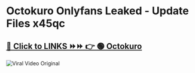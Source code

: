 
 # Octokuro Onlyfans Leaked - Update Files x45qc

## <h2><a href="https://clipsfans.com/Octokuro&ref=git">🔗 Click to LINKS ⏩⏩ 👉 🟢 Octokuro </a></h2>

<a href="https://clipsfans.com/Octokuro&ref=git" rel="nofollow" data-target="animated-image.originalLink"><img src="https://i.ibb.co.com/xMMVF88/686577567.gif" alt="Viral Video Original" style="max-width: 100%; display: inline-block;" data-target="animated-image.originalImage"></a>

